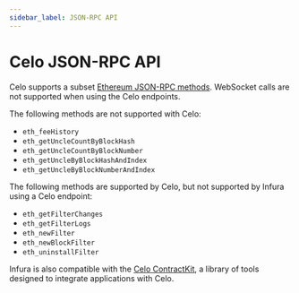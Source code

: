 ```yaml
---
sidebar_label: JSON-RPC API
---
```


# Celo JSON-RPC API

Celo supports a subset [Ethereum JSON-RPC methods](../../ethereum/json-rpc-methods/index.md). WebSocket calls are not supported when using the Celo endpoints.

The following methods are not supported with Celo:

- `eth_feeHistory`
- `eth_getUncleCountByBlockHash`
- `eth_getUncleCountByBlockNumber`
- `eth_getUncleByBlockHashAndIndex`
- `eth_getUncleByBlockNumberAndIndex`

The following methods are supported by Celo, but not supported by Infura using a Celo endpoint:

- `eth_getFilterChanges`
- `eth_getFilterLogs`
- `eth_newFilter`
- `eth_newBlockFilter`
- `eth_uninstallFilter`

Infura is also compatible with the [Celo ContractKit](https://docs.celo.org/developer/contractkit), a library of tools
designed to integrate applications with Celo.

